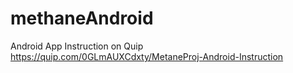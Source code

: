 # methaneAndroid

Android App Instruction on Quip https://quip.com/0GLmAUXCdxty/MetaneProj-Android-Instruction
